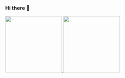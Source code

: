 ### Hi there 👋


<div>
  <a href="https://juan9507.github.io/my-portafolio/">
  <img height="180em" src="https://github-readme-stats.vercel.app/api?username=mateog147&show_icons=true&theme=dracula&include_all_commits=true&count_private=true"/>
  <img height="180em" src="https://github-readme-stats.vercel.app/api/top-langs/?username=mateog147&layout=compact&langs_count=16&theme=dracula"/>
</div>

<!--
**mateog147/mateog147** is a ✨ _special_ ✨ repository because its `README.md` (this file) appears on your GitHub profile.

Here are some ideas to get you started:

- 🔭 I’m currently working on ...
- 🌱 I’m currently learning ...
- 👯 I’m looking to collaborate on ...
- 🤔 I’m looking for help with ...
- 💬 Ask me about ...
- 📫 How to reach me: ...
- 😄 Pronouns: ...
- ⚡ Fun fact: ...
-->

